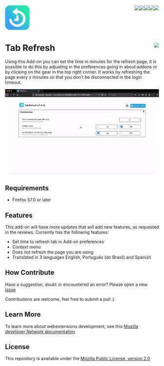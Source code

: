 [<img align="right" src="https://img.shields.io/github/issues/jhonatasrm/tab-refresh.svg">](https://github.com/jhonatasrm/tab-refresh/issues)
[<img align="right" src="https://img.shields.io/github/license/jhonatasrm/tab-refresh.svg">](https://github.com/jhonatasrm/tab-refresh/blob/master/LICENSE)
[<img align="right" src="https://img.shields.io/github/forks/jhonatasrm/tab-refresh.svg">]()
[<img align="right" src="https://img.shields.io/github/stars/jhonatasrm/tab-refresh.svg">]()
[<img align="right" src="https://img.shields.io/github/release/jhonatasrm/tab-refresh.svg">](https://github.com/jhonatasrm/tab-refresh/releases)

![Tab Refresh](/src/res/icons/icon@2x.png)

# Tab Refresh [<img align="right" src="https://addons.cdn.mozilla.net/static/img/addons-buttons/AMO-button_2.png">](https://addons.mozilla.org/en-US/firefox/addon/Tab-Refresh/)

Using this Add-on you can set the time in minutes for the refresh page, it is possible to do this by adjusting in the preferences going in about:addons or by clicking on the gear in the top right corner. It works by refreshing the page every x minutes so that you don't be disconnected in the login timeout.

![Tab Refresh Screenshot](tab-refresh.gif)

## Requirements

- Firefox 57.0 or later

## Features

This add-on will have more updates that will add new features, as requested in the reviews. Currently has the following features:

- Set time to refresh tab in Add-on preferences
- Context menu
- Does not refresh the page you are using
- Translated in 3 languages English, Português (do Brasil) and Spanish

## How Contribute

Have a suggestion, doubt or encountered an error? Please open a new [issue](https://github.com/jhonatasrm/tab-refresh/issues)

Contributions are welcome, feel free to submit a pull :)

## Learn More

To learn more about webextensions development, see this [Mozilla developer Network documentation](https://developer.mozilla.org/en-US/Add-ons/WebExtensions)

## License

This repository is available under the [Mozilla Public License, version 2.0](https://github.com/jhonatasrm/tab-refresh/blob/master/LICENSE)
